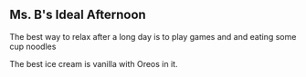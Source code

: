 ## Ms. B's Ideal Afternoon

The best way to relax after a long day is to play games and and eating some cup noodles

The best ice cream is vanilla with Oreos in it.